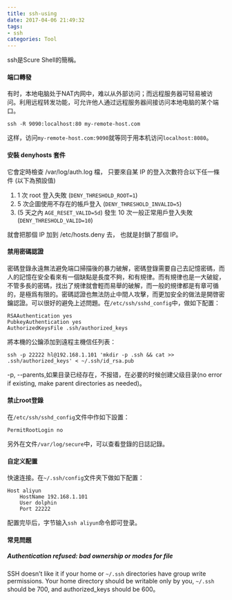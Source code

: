 ```yaml
---
title: ssh-using
date: 2017-04-06 21:49:32
tags:
- ssh
categories: Tool
---
```


ssh是Scure Shell的簡稱。

<!-- more -->

#### 端口轉發

有时，本地电脑处于NAT内网中，难以从外部访问；而远程服务器可轻易被访问。利用远程转发功能，可允许他人通过远程服务器间接访问本地电脑的某个端口。

```shell
ssh -R 9090:localhost:80 my-remote-host.com
```

这样，访问`my-remote-host.com:9090`就等同于用本机访问`localhost:8080`。

#### 安裝 denyhosts 套件

它會定時檢查 /var/log/auth.log 檔， 只要來自某 IP 的登入次數符合以下任一條件 (以下為預設值)

1. 1 次 root 登入失敗 (`DENY_THRESHOLD_ROOT=1`)
2. 5 次企圖使用不存在的帳戶登入 (`DENY_THRESHOLD_INVALID=5`)
3. (5 天之內 `AGE_RESET_VALID=5d`) 發生 10 次一般正常用戶登入失敗 (`DENY_THRESHOLD_VALID=10`)

就會把那個 IP 加到 /etc/hosts.deny 去， 也就是封鎖了那個 IP。

#### 禁用密碼認證

密碼登錄永遠無法避免端口掃描後的暴力破解，密碼登錄需要自己去記憶密碼，而人的記憶在安全看來有一個缺點是長度不夠，和有規律。而有規律也是一大破綻，不管多長的密碼，找出了規律就會輕而易舉的破解，而一般的規律都是有章可循的，是極爲有限的。密碼認證也無法防止中間人攻擊，而更加安全的做法是開啓密鑰認證。可以很好的避免上述問題。在`/etc/ssh/sshd_config`中，做如下配置：

```shell
RSAAuthentication yes
PubkeyAuthentication yes
AuthorizedKeysFile .ssh/authorized_keys
```

將本機的公鑰添加到遠程主機信任列表：

```shell
ssh -p 22222 hl@192.168.1.101 'mkdir -p .ssh && cat >> .ssh/authorized_keys' < ~/.ssh/id_rsa.pub
```

-p, --parents,如果目录已经存在，不报错，在必要的时候创建父级目录(no error if existing, make parent directories as needed)。

#### 禁止root登錄

在`/etc/ssh/sshd_config`文件中作如下設置：

```shell
PermitRootLogin no
```

另外在文件`/var/log/secure`中，可以查看登錄的日誌記錄。

#### 自定义配置

快速连接。在`~/.ssh/config`文件夹下做如下配置：

```shell
Host aliyun
    HostName 192.168.1.101
    User dolphin
    Port 22222    
```

配置完毕后，字节输入`ssh aliyun`命令即可登录。

#### 常見問題

##### Authentication refused: bad ownership or modes for file

SSH doesn’t like it if your home or `~/.ssh` directories have group write permissions. Your home directory should be writable only by you, `~/.ssh` should be 700, and authorized_keys should be 600。











